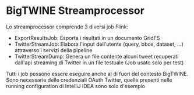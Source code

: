 # BigTWINE Streamprocessor

Lo streamprocessor comprende 3 diversi job Flink:
- ExportResultsJob: Esporta i risultati in un documento GridFS
- TwitterStreamJob: Elabora l'input dell'utente (query, bbox, dataset, ...) attraverso i servizi della pipeline
- TwitterStreamDump: Genera un file contente alcuni tweet recuperati dall'api streaming di Twitter in un file testuale (Job usato solo per test)

Tutti i job possono essere eseguire anche al di fuori del contesto BigTWINE. 
Sono necessarie delle credenziali OAuth Twitter, quelle presenti nelle running configuration di IntelliJ IDEA sono solo d'esempio
